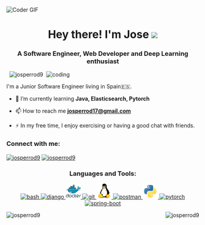 <img align="center" alt="Coder GIF" src="https://indoanalytica.com/static/images/bannerr.gif" />
<h1 align="center">Hey there! I'm Jose <img src="https://media.giphy.com/media/hvRJCLFzcasrR4ia7z/giphy.gif" width="30px"/></h1>
<h3 align="center">A Software Engineer, Web Developer and Deep Learning enthusiast</h3>
<img align="right" alt="coding" width="400" src="https://images.squarespace-cdn.com/content/v1/5769fc401b631bab1addb2ab/1541580611624-TE64QGKRJG8SWAIUS7NS/ke17ZwdGBToddI8pDm48kPoswlzjSVMM-SxOp7CV59BZw-zPPgdn4jUwVcJE1ZvWQUxwkmyExglNqGp0IvTJZamWLI2zvYWH8K3-s_4yszcp2ryTI0HqTOaaUohrI8PI6FXy8c9PWtBlqAVlUS5izpdcIXDZqDYvprRqZ29Pw0o/coding-freak.gif">

<p align="center"> <img src="https://komarev.com/ghpvc/?username=josperrod9&label=Profile%20views&color=blueviolet&style=flat" alt="josperrod9" /> </p>

I'm a Junior Software Engineer living in Spain🇪🇸.

- 🌱 I’m currently learning **Java, Elasticsearch, Pytorch**

- 📫 How to reach me **josperrod17@gmail.com**

- ⚡️ In my free time, I enjoy exercising or having a good chat with friends.

<h3 align="left">Connect with me:</h3>
<p align="left">
<a href="https://www.linkedin.com/in/peperez17/" target="blank"><img align="center" src="https://www.edigitalagency.com.au/wp-content/uploads/Linkedin-logo-icon-png.png" alt="josperrod9" height="40" width="40" /></a>
<a href="https://medium.com/@pepe17701" target="blank"><img align="center" src="https://seeklogo.com/images/M/medium-2020-new-logo-4DD1CA1BFF-seeklogo.com.png" alt="josperrod9" height="40" width="40" /></a>
</p>

<h3 align="center">Languages and Tools:</h3>
<div align="center">
<a href="https://www.gnu.org/software/bash/" target="_blank" rel="noreferrer"> <img src="https://www.vectorlogo.zone/logos/gnu_bash/gnu_bash-icon.svg" alt="bash" width="40" height="40"/> </a> <a href="https://www.djangoproject.com/" target="_blank" rel="noreferrer"> <img src="https://cdn.worldvectorlogo.com/logos/django.svg" alt="django" width="40" height="40"/> </a> <a href="https://www.docker.com/" target="_blank" rel="noreferrer"> <img src="https://raw.githubusercontent.com/devicons/devicon/master/icons/docker/docker-original-wordmark.svg" alt="docker" width="40" height="40"/> </a> <a href="https://git-scm.com/" target="_blank" rel="noreferrer"> <img src="https://www.vectorlogo.zone/logos/git-scm/git-scm-icon.svg" alt="git" width="40" height="40"/> </a> <a href="https://www.linux.org/" target="_blank" rel="noreferrer"> <img src="https://raw.githubusercontent.com/devicons/devicon/master/icons/linux/linux-original.svg" alt="linux" width="40" height="40"/> </a> <a href="https://postman.com" target="_blank" rel="noreferrer"> <img src="https://www.vectorlogo.zone/logos/getpostman/getpostman-icon.svg" alt="postman" width="40" height="40"/> </a> <a href="https://www.python.org" target="_blank" rel="noreferrer"> <img src="https://raw.githubusercontent.com/devicons/devicon/master/icons/python/python-original.svg" alt="python" width="40" height="40"/> </a> <a href="https://pytorch.org/" target="_blank" rel="noreferrer"> <img src="https://www.vectorlogo.zone/logos/pytorch/pytorch-icon.svg" alt="pytorch" width="40" height="40"/> </a> <a href="https://spring.io/" target="_blank" rel="noreferrer"> <img src="https://i0.wp.com/indiciatraining.com/wp-content/uploads/2020/05/spring-boot-logo.png?fit=800%2C718&ssl=1" alt="spring-boot" width="40" height="40"/> </a></p>
</div>
<p><img align="left" src="https://github-readme-stats.vercel.app/api/top-langs?username=josperrod9&show_icons=true&locale=en&layout=compact" alt="josperrod9" height="190"/></p>

<p>&nbsp;<img align="right" src="https://github-readme-stats.vercel.app/api?username=josperrod9&show_icons=true&locale=en" alt="josperrod9" /></p>
